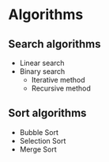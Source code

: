 # Algorithms

## Search algorithms
- Linear search
- Binary search
  - Iterative method
  - Recursive method
## Sort algorithms
- Bubble Sort
- Selection Sort
- Merge Sort

<!--
  Bubble Sort
  Selection Sort
  Insertion Sort
  Merge Sort
  Quicksort
  Counting Sort
  Radix Sort
  Bucket Sort
  Heap Sort
  Shell Sort
-->


